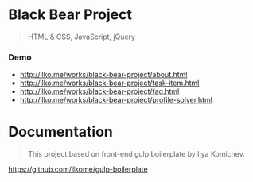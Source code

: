 # Black Bear Project
> HTML & CSS, JavaScript, jQuery

### Demo
- http://ilko.me/works/black-bear-project/about.html
- http://ilko.me/works/black-bear-project/task-item.html 
- http://ilko.me/works/black-bear-project/faq.html 
- http://ilko.me/works/black-bear-project/profile-solver.html


# Documentation
> This project based on front-end gulp boilerplate by Ilya Komichev.

https://github.com/ilkome/gulp-boilerplate